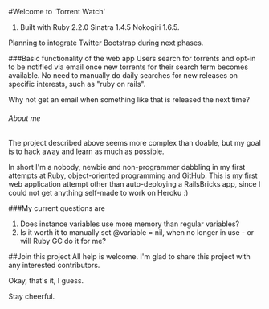 #Welcome to 'Torrent Watch'

1. Built with Ruby 2.2.0
  Sinatra 1.4.5
    Nokogiri 1.6.5.

Planning to integrate Twitter Bootstrap during next phases.

###Basic functionality of the web app
Users search for torrents and opt-in to be notified via email once new torrents for their search term becomes available. No need to manually do daily searches for new releases on specific interests, such as "ruby on rails". 

Why not get an email when something like that is released the next time?

###### About me
The project described above seems more complex than doable, but my goal is to hack away and learn as much as possible.  

In short I'm a nobody, newbie and non-programmer dabbling in my first attempts at Ruby, object-oriented programming and GitHub. This is my first web application attempt other than auto-deploying a RailsBricks app, since I could not get anything self-made to work on Heroku :)

###My current questions are 
1. Does instance variables use more memory than regular variables?
2. Is it worth it to manually set @variable = nil, when no longer in use - or will Ruby GC do it for me?

##Join this project
All help is welcome. I'm glad to share this project with any interested contributors.


Okay, that's it, I guess. 

Stay cheerful. 
